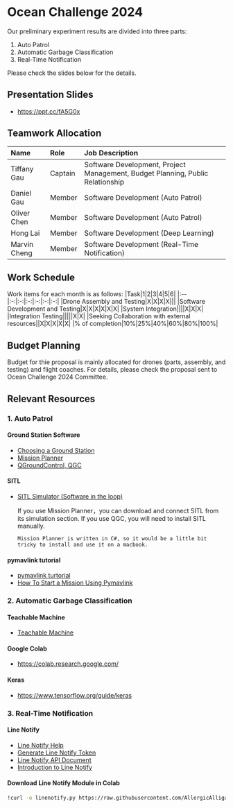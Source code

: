 # Ocean Challenge 2024

Our preliminary experiment results are divided into three parts:
1. Auto Patrol
2. Automatic Garbage Classification
3. Real-Time Notification

Please check the slides below for the details.

## Presentation Slides
* https://ppt.cc/fA5G0x

## Teamwork Allocation
|Name|Role|Job Description|
|:--|:--|:--|
|Tiffany Gau|Captain|Software Development, Project Management, Budget Planning, Public Relationship|
|Daniel Gau|Member|Software Development (Auto Patrol)|
|Oliver Chen|Member|Software Development (Auto Patrol) |
|Hong Lai|Member|Software Development (Deep Learning)|
|Marvin Cheng|Member|Software Development (Real-Time Notification)|

## Work Schedule
Work items for each month is as follows:
|Task|1|2|3|4|5|6|
|:--|:-:|:-:|:-:|:-:|:-:|:-:|
|Drone Assembly and Testing|X|X|X|X|||
|Software Development and Testing|X|X|X|X|X|X|
|System Integration||||X|X|X|
|Integration Testing|||||X|X|
|Seeking Collaboration with external resources||X|X|X|X|X|
|% of completion|10%|25%|40%|60%|80%|100%|

## Budget Planning

Budget for thie proposal is mainly allocated for drones (parts, assembly, and testing) and flight coaches.  For details, please check the proposal sent to Ocean Challenge 2024 Committee.

## Relevant Resources

### 1. Auto Patrol
#### Ground Station Software
* [Choosing a Ground Station](https://ardupilot.org/copter/docs/common-choosing-a-ground-station.html) 
* [Mission Planner](https://github.com/ArduPilot/MissionPlanner)
* [QGroundControl, QGC](http://qgroundcontrol.com/)

#### SITL
* [SITL Simulator (Software in the loop)](https://ardupilot.org/dev/docs/sitl-simulator-software-in-the-loop.html)

  If you use Mission Planner，you can download and connect SITL from its simulation section.  If you use QGC, you will need to install SITL manually.

  `Mission Planner is written in C#, so it would be a little bit tricky to install and use it on a macbook.`
  
#### pymavlink tutorial
* [pymavlink turtorial](https://www.youtube.com/watch?v=kecnaxlUiTY&list=PLy9nLDKxDN68cwdt5EznyAul6R8mUSNou)
* [How To Start a Mission Using Pymavlink](https://www.youtube.com/watch?v=pAAN055XCxA)

### 2. Automatic Garbage Classification
#### Teachable Machine
* [Teachable Machine](https://teachablemachine.withgoogle.com/)

#### Google Colab
* https://colab.research.google.com/

#### Keras
* https://www.tensorflow.org/guide/keras

### 3. Real-Time Notification

#### Line Notify
* [Line Notify Help](https://help2.line.me/line_notify/web/pc?lang=zh-Hant)
* [Generate Line Notify Token](https://notify-bot.line.me/en/)
* [Line Notify API Document](https://notify-bot.line.me/doc/en/)
* [Introduction to Line Notify](https://github.com/vcdemy/linenotify)

#### Download Line Notify Module in Colab
```bash
!curl -o linenotify.py https://raw.githubusercontent.com/AllergicAlligator/skyguard/main/linenotify.py
```
